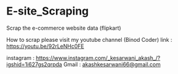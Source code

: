 # E-site_Scraping
Scrap the e-commerce website data (flipkart)

How to scrap please visit my youtube channel (Binod Coder)
link : https://youtu.be/92rLeNHc0FE

instagram : https://www.instagram.com/_kesarwani_akash_/?igshid=1i627gs2qrpda
Gmail : akashkesarwani66@gmail.com
